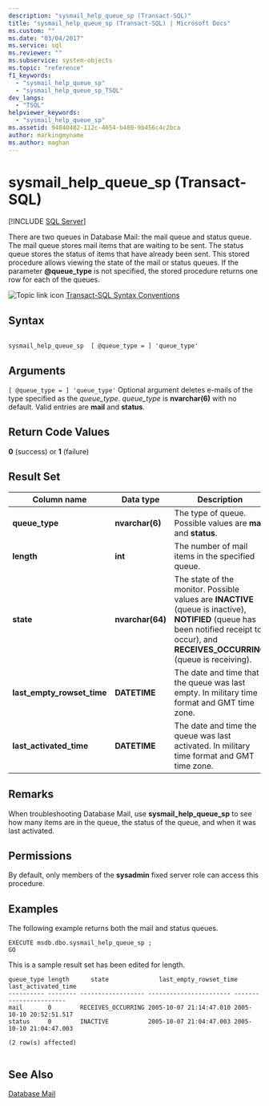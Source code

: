 ```yaml
---
description: "sysmail_help_queue_sp (Transact-SQL)"
title: "sysmail_help_queue_sp (Transact-SQL) | Microsoft Docs"
ms.custom: ""
ms.date: "03/04/2017"
ms.service: sql
ms.reviewer: ""
ms.subservice: system-objects
ms.topic: "reference"
f1_keywords: 
  - "sysmail_help_queue_sp"
  - "sysmail_help_queue_sp_TSQL"
dev_langs: 
  - "TSQL"
helpviewer_keywords: 
  - "sysmail_help_queue_sp"
ms.assetid: 94840482-112c-4654-b480-9b456c4c2bca
author: markingmyname
ms.author: maghan
---
```

# sysmail_help_queue_sp (Transact-SQL)
[!INCLUDE [SQL Server](../../includes/applies-to-version/sqlserver.md)]

  There are two queues in Database Mail: the mail queue and status queue. The mail queue stores mail items that are waiting to be sent. The status queue stores the status of items that have already been sent. This stored procedure allows viewing the state of the mail or status queues. If the parameter **\@queue_type** is not specified, the stored procedure returns one row for each of the queues.  
  
 ![Topic link icon](../../database-engine/configure-windows/media/topic-link.gif "Topic link icon") [Transact-SQL Syntax Conventions](../../t-sql/language-elements/transact-sql-syntax-conventions-transact-sql.md)  
  
## Syntax  
  
```  
  
sysmail_help_queue_sp  [ @queue_type = ] 'queue_type'  
```  
  
## Arguments  
`[ @queue_type = ] 'queue_type'`
 Optional argument deletes e-mails of the type specified as the *queue_type*. *queue_type* is **nvarchar(6)** with no default. Valid entries are **mail** and **status**.  
  
## Return Code Values  
 **0** (success) or **1** (failure)  
  
## Result Set  
  
|Column name|Data type|Description|  
|-----------------|---------------|-----------------|  
|**queue_type**|**nvarchar(6)**|The type of queue. Possible values are **mail** and **status**.|  
|**length**|**int**|The number of mail items in the specified queue.|  
|**state**|**nvarchar(64)**|The state of the monitor. Possible values are **INACTIVE** (queue is inactive), **NOTIFIED** (queue has been notified receipt to occur), and **RECEIVES_OCCURRING** (queue is receiving).|  
|**last_empty_rowset_time**|**DATETIME**|The date and time that the queue was last empty. In military time format and GMT time zone.|  
|**last_activated_time**|**DATETIME**|The date and time the queue was last activated. In military time format and GMT time zone.|  
  
## Remarks  
 When troubleshooting Database Mail, use **sysmail_help_queue_sp** to see how many items are in the queue, the status of the queue, and when it was last activated.  
  
## Permissions  
 By default, only members of the **sysadmin** fixed server role can access this procedure.  
  
## Examples  
 The following example returns both the mail and status queues.  
  
```  
EXECUTE msdb.dbo.sysmail_help_queue_sp ;  
GO  
```  
  
 This is a sample result set has been edited for length.  
  
```  
queue_type length      state              last_empty_rowset_time  last_activated_time  
---------- -------- ------------------ ----------------------- -----------------------  
mail       0        RECEIVES_OCCURRING 2005-10-07 21:14:47.010 2005-10-10 20:52:51.517  
status     0        INACTIVE           2005-10-07 21:04:47.003 2005-10-10 21:04:47.003  
  
(2 row(s) affected)  
  
```  
  
## See Also  
 [Database Mail](../../relational-databases/database-mail/database-mail.md)  
  
  
